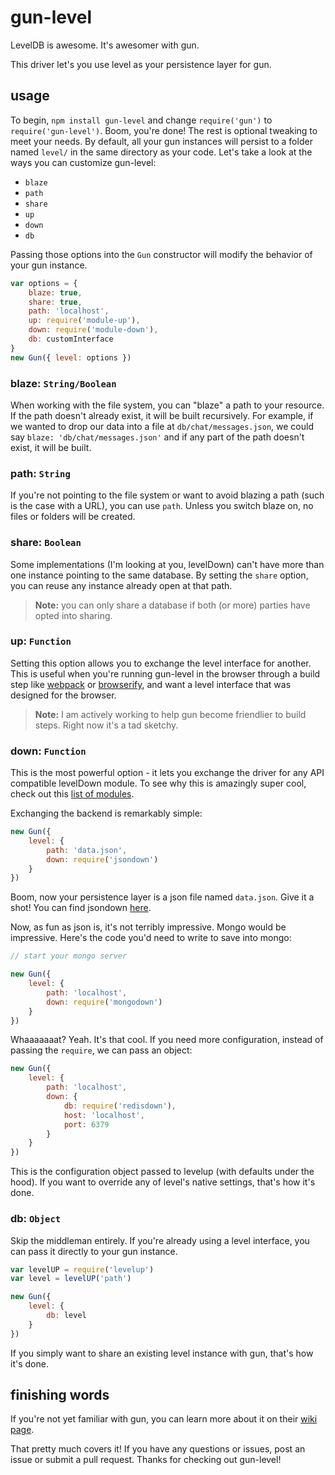 # gun-level

LevelDB is awesome. It's awesomer with gun.

This driver let's you use level as your persistence layer for gun.

## usage

To begin, `npm install gun-level` and change `require('gun')` to `require('gun-level')`. Boom, you're done! The rest is optional tweaking to meet your needs. By default, all your gun instances will persist to a folder named `level/` in the same directory as your code. Let's take a look at the ways you can customize gun-level:

- `blaze`
- `path`
- `share`
- `up`
- `down`
- `db`

Passing those options into the `Gun` constructor will modify the behavior of your gun instance.

```javascript
var options = {
	blaze: true,
	share: true,
	path: 'localhost',
	up: require('module-up'),
	down: require('module-down'),
	db: customInterface
}
new Gun({ level: options })
```

### blaze: `String/Boolean`

When working with the file system, you can "blaze" a path to your resource. If the path doesn't already exist, it will be built recursively. For example, if we wanted to drop our data into a file at `db/chat/messages.json`, we could say `blaze: 'db/chat/messages.json'` and if any part of the path doesn't exist, it will be built.

### path: `String`

If you're not pointing to the file system or want to avoid blazing a path (such is the case with a URL), you can use `path`. Unless you switch blaze on, no files or folders will be created.

### share: `Boolean`

Some implementations (I'm looking at you, levelDown) can't have more than one instance pointing to the same database. By setting the `share` option, you can reuse any instance already open at that path.

> **Note:** you can only share a database if both (or more) parties have opted into sharing.

### up: `Function`

Setting this option allows you to exchange the level interface for another. This is useful when you're running gun-level in the browser through a build step like [webpack](https://github.com/webpack/webpack) or [browserify](https://github.com/substack/node-browserify), and want a level interface that was designed for the browser.

> **Note:** I am actively working to help gun become friendlier to build steps. Right now it's a tad sketchy.

### down: `Function`

This is the most powerful option - it lets you exchange the driver for any API compatible levelDown module. To see why this is amazingly super cool, check out this [list of modules](https://github.com/Level/levelup/wiki/Modules#storage).

Exchanging the backend is remarkably simple:

```javascript
new Gun({
	level: {
		path: 'data.json',
		down: require('jsondown')
	}
})
```

Boom, now your persistence layer is a json file named `data.json`. Give it a shot! You can find jsondown [here](https://github.com/toolness/jsondown).

Now, as fun as json is, it's not terribly impressive. Mongo would be impressive. Here's the code you'd need to write to save into mongo:

```javascript
// start your mongo server

new Gun({
	level: {
		path: 'localhost',
		down: require('mongodown')
	}
})
```

Whaaaaaaat? Yeah. It's that cool. If you need more configuration, instead of passing the `require`, we can pass an object:

```javascript
new Gun({
	level: {
		path: 'localhost',
		down: {
			db: require('redisdown'),
			host: 'localhost',
			port: 6379
		}
	}
})
```

This is the configuration object passed to levelup (with defaults under the hood). If you want to override any of level's native settings, that's how it's done.

### db: `Object`

Skip the middleman entirely. If you're already using a level interface, you can pass it directly to your gun instance.

```javascript
var levelUP = require('levelup')
var level = levelUP('path')

new Gun({
	level: {
		db: level
	}
})
```

If you simply want to share an existing level instance with gun, that's how it's done.

## finishing words

If you're not yet familiar with gun, you can learn more about it on their [wiki page](https://github.com/amark/gun/wiki/JS-API).

That pretty much covers it! If you have any questions or issues, post an issue or submit a pull request. Thanks for checking out gun-level!